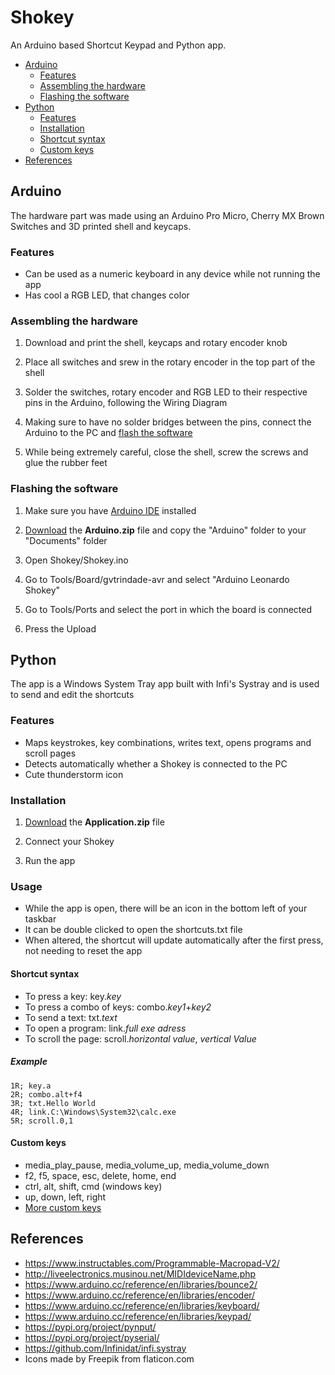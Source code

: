 # Shokey

An Arduino based Shortcut Keypad and Python app.

- [Arduino](#arduino)
  - [Features](#features)
  - [Assembling the hardware](#assemling-the-hardware)
  - [Flashing the software](#flashing-the-software)
- [Python](#python)
  - [Features](#features)
  - [Installation](#installation)
  - [Shortcut syntax](#shortcut-syntax)
  - [Custom keys](#custom-keys)
- [References](#references)


## Arduino

The hardware part was made using an Arduino Pro Micro, Cherry MX Brown Switches and 3D printed shell and keycaps.

### Features

- Can be used as a numeric keyboard in any device while not running the app
- Has cool a RGB LED, that changes color

### Assembling the hardware

1. Download and print the shell, keycaps and rotary encoder knob

2. Place all switches and srew in the rotary encoder in the top part of the shell

3. Solder the switches, rotary encoder and RGB LED to their respective pins in the Arduino, following the Wiring Diagram

4. Making sure to have no solder bridges between the pins, connect the Arduino to the PC and [flash the software](#flashing-the-software)

5. While being extremely careful, close the shell, screw the screws and glue the rubber feet

### Flashing the software

1. Make sure you have [Arduino IDE](https://www.arduino.cc/en/software) installed

2. [Download](https://github.com/gvtrindade/Shokey/releases) the **Arduino.zip** file and copy the "Arduino" folder to your "Documents" folder

3. Open Shokey/Shokey.ino

4. Go to Tools/Board/gvtrindade-avr and select "Arduino Leonardo Shokey"

5. Go to Tools/Ports and select the port in which the board is connected

6. Press the Upload

## Python

The app is a Windows System Tray app built with Infi's Systray and is used to send and edit the shortcuts

### Features

- Maps keystrokes, key combinations, writes text, opens programs and scroll pages
- Detects automatically whether a Shokey is connected to the PC
- Cute thunderstorm icon

### Installation

1. [Download](https://github.com/gvtrindade/Shokey/releases) the **Application.zip** file

2. Connect your Shokey

3. Run the app

### Usage

- While the app is open, there will be an icon in the bottom left of your taskbar
- It can be double clicked to open the shortcuts.txt file
- When altered, the shortcut will update automatically after the first press, not needing to reset the app

#### Shortcut syntax

- To press a key: key.*key*
- To press a combo of keys: combo.*key1*+*key2*
- To send a text: txt.*text*
- To open a program: link.*full exe adress*
- To scroll the page: scroll.*horizontal value*, *vertical Value*

##### Example

    1R; key.a
    2R; combo.alt+f4
    3R; txt.Hello World
    4R; link.C:\Windows\System32\calc.exe
    5R; scroll.0,1

#### Custom keys
- media_play_pause, media_volume_up, media_volume_down
- f2, f5, space, esc, delete, home, end
- ctrl, alt, shift, cmd (windows key)
- up, down, left, right
- [More custom keys](https://pynput.readthedocs.io/en/latest/keyboard.html#pynput.keyboard.Key)

## References

- https://www.instructables.com/Programmable-Macropad-V2/
- http://liveelectronics.musinou.net/MIDIdeviceName.php
- https://www.arduino.cc/reference/en/libraries/bounce2/
- https://www.arduino.cc/reference/en/libraries/encoder/
- https://www.arduino.cc/reference/en/libraries/keyboard/
- https://www.arduino.cc/reference/en/libraries/keypad/
- https://pypi.org/project/pynput/
- https://pypi.org/project/pyserial/
- https://github.com/Infinidat/infi.systray
- Icons made by Freepik from flaticon.com
